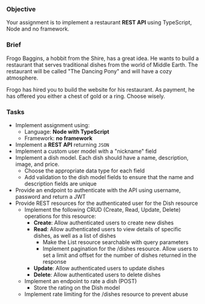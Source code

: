 ### Objective

Your assignment is to implement a restaurant **REST API** using TypeScript, Node and no framework.

### Brief

Frogo Baggins, a hobbit from the Shire, has a great idea. He wants to build a restaurant that serves traditional dishes from the world of Middle Earth. The restaurant will be called "The Dancing Pony" and will have a cozy atmosphere.

Frogo has hired you to build the website for his restaurant. As payment, he has offered you either a chest of gold or a ring. Choose wisely.

### Tasks

- Implement assignment using:
    - Language: **Node with TypeScript**
    - Framework: **no framework**
- Implement a **REST API** returning `JSON`
- Implement a custom user model with a "nickname" field
- Implement a dish model. Each dish should have a name, description, image, and price.
    - Choose the appropriate data type for each field
    - Add validation to the dish model fields to ensure that the name and description fields are unique
- Provide an endpoint to authenticate with the API using username, password and return a JWT
- Provide REST resources for the authenticated user for the Dish resource
    - Implement the following CRUD (Create, Read, Update, Delete) operations for this resource:
        - **Create**: Allow authenticated users to create new dishes
        - **Read**: Allow authenticated users to view details of specific dishes, as well as a list of dishes
            - Make the List resource searchable with query parameters
            - Implement pagination for the /dishes resource. Allow users to set a limit and offset for the number of dishes returned in the response
        - **Update**: Allow authenticated users to update dishes
        - **Delete**: Allow authenticated users to delete dishes
    - Implement an endpoint to rate a dish (POST)
        - Store the rating on the Dish model
    - Implement rate limiting for the /dishes resource to prevent abuse